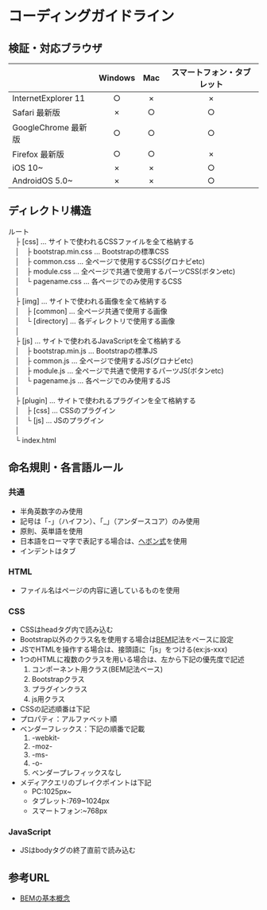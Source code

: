 # コーディングガイドライン


## 検証・対応ブラウザ  
|| **Windows** | **Mac** | **スマートフォン・タブレット** |
|:----- |:-----:|:-----:|:-----:|
|InternetExplorer 11|○|×|×|
|Safari 最新版|×|○|○|
|GoogleChrome 最新版|○|○|○|
|Firefox 最新版|○|○|×|
|iOS 10~|×|×|○|
|AndroidOS 5.0~|×|×|○|  
 
 
## ディレクトリ構造  
 ルート  
　├ [css] … サイトで使われるCSSファイルを全て格納する  
　│　├ bootstrap.min.css … Bootstrapの標準CSS  
　│　├ common.css … 全ページで使用するCSS(グロナビetc)  
　│　├ module.css … 全ページで共通で使用するパーツCSS(ボタンetc)   
　│　└ pagename.css …  各ページでのみ使用するCSS  
　│   
　├ [img] … サイトで使われる画像を全て格納する  
　│　├ [common] … 全ページ共通で使用する画像  
　│　└ [directory] …  各ディレクトリで使用する画像  
　│   
　├ [js] … サイトで使われるJavaScriptを全て格納する  
　│　├ bootstrap.min.js … Bootstrapの標準JS  
　│　├ common.js … 全ページで使用するJS(グロナビetc)  
　│　├ module.js … 全ページで共通で使用するパーツJS(ボタンetc)   
　│　└ pagename.js …  各ページでのみ使用するJS  
　│    
　├ [plugin] … サイトで使われるプラグインを全て格納する  
　│　├ [css] … CSSのプラグイン  
　│　└ [js] …  JSのプラグイン  
　│   
　└ index.html  
 
 
## 命名規則・各言語ルール  

### 共通  
 * 半角英数字のみ使用  
 * 記号は「-」（ハイフン）、「_」（アンダースコア）のみ使用  
 * 原則、英単語を使用  
 * 日本語をローマ字で表記する場合は、[ヘボン式](http://tomari.org/main/java/hebon.html)を使用  
 * インデントはタブ

### HTML  
 * ファイル名はページの内容に適しているものを使用  

### CSS  
 * CSSはheadタグ内で読み込む
 * Bootstrap以外のクラス名を使用する場合は[BEM](https://en.bem.info/)記法をベースに設定     
 * JSでHTMLを操作する場合は、接頭語に「js」をつける(ex:js-xxx)    
 * 1つのHTMLに複数のクラスを用いる場合は、左から下記の優先度で記述  
    1. コンポーネント用クラス(BEM記法ベース)  
    2. Bootstrapクラス  
    3. プラグインクラス  
    4. js用クラス  
 * CSSの記述順番は下記  
  * プロパティ：アルファベット順  
  * ベンダーフレックス：下記の順番で記載  
    1. -webkit-  
    2. -moz-  
    3. -ms-  
    4. -o-  
    5. ベンダープレフィックスなし  
 * メディアクエリのブレイクポイントは下記  
    * PC:1025px~  
    * タブレット:769~1024px  
    * スマートフォン:~768px 

### JavaScript  
 * JSはbodyタグの終了直前で読み込む  
 
 
## 参考URL
 * [BEMの基本概念](https://app.codegrid.net/entry/bem-basic-1)
